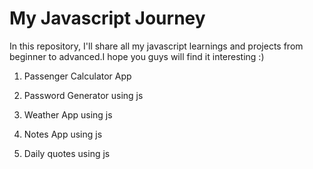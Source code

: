 # My Javascript Journey
In this repository, I'll share all my javascript learnings and projects from beginner to advanced.I hope you guys will find it interesting :)


1) Passenger Calculator App

2) Password Generator using js

3) Weather App using js

4) Notes App using js

5) Daily quotes using js
